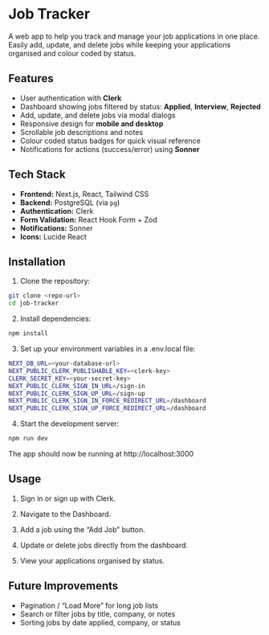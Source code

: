 # Job Tracker

A web app to help you track and manage your job applications in one place. Easily add, update, and delete jobs while keeping your applications organised and colour coded by status.

## Features

- User authentication with **Clerk**
- Dashboard showing jobs filtered by status: **Applied**, **Interview**, **Rejected**
- Add, update, and delete jobs via modal dialogs
- Responsive design for **mobile and desktop**
- Scrollable job descriptions and notes
- Colour coded status badges for quick visual reference
- Notifications for actions (success/error) using **Sonner**

## Tech Stack

- **Frontend:** Next.js, React, Tailwind CSS
- **Backend:** PostgreSQL (via `pg`)
- **Authentication:** Clerk
- **Form Validation:** React Hook Form + Zod
- **Notifications:** Sonner
- **Icons:** Lucide React

## Installation

1. Clone the repository:

```bash
git clone <repo-url>
cd job-tracker
```

2. Install dependencies:

```bash
npm install
```

3. Set up your environment variables in a .env.local file:

```bash
NEXT_DB_URL=<your-database-url>
NEXT_PUBLIC_CLERK_PUBLISHABLE_KEY=<clerk-key>
CLERK_SECRET_KEY=<your-secret-key>
NEXT_PUBLIC_CLERK_SIGN_IN_URL=/sign-in
NEXT_PUBLIC_CLERK_SIGN_UP_URL=/sign-up
NEXT_PUBLIC_CLERK_SIGN_IN_FORCE_REDIRECT_URL=/dashboard
NEXT_PUBLIC_CLERK_SIGN_UP_FORCE_REDIRECT_URL=/dashboard
```

4. Start the development server:

```bash
npm run dev
```

The app should now be running at http://localhost:3000

## Usage

1. Sign in or sign up with Clerk.

2. Navigate to the Dashboard.

3. Add a job using the “Add Job” button.

4. Update or delete jobs directly from the dashboard.

5. View your applications organised by status.

## Future Improvements

- Pagination / “Load More” for long job lists
- Search or filter jobs by title, company, or notes
- Sorting jobs by date applied, company, or status
